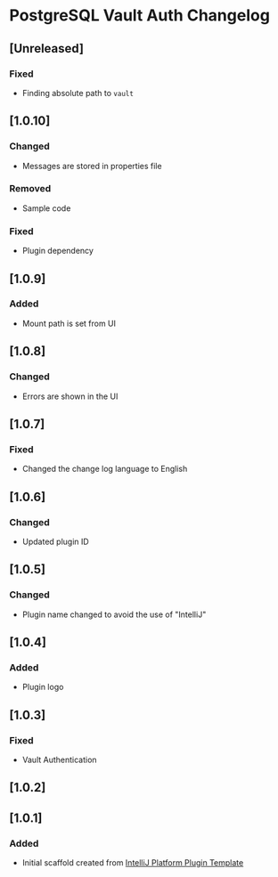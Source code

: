<!-- Keep a Changelog guide -> https://keepachangelog.com -->

# PostgreSQL Vault Auth Changelog

## [Unreleased]
### Fixed
- Finding absolute path to `vault`
## [1.0.10]
### Changed
- Messages are stored in properties file

### Removed
- Sample code

### Fixed
- Plugin dependency 

## [1.0.9]
### Added
- Mount path is set from UI

## [1.0.8]
### Changed
- Errors are shown in the UI

## [1.0.7]

### Fixed
- Changed the change log language to English

## [1.0.6]

### Changed
- Updated plugin ID

## [1.0.5]

### Changed
- Plugin name changed to avoid the use of "IntelliJ"

## [1.0.4]
### Added
- Plugin logo

## [1.0.3]
### Fixed
- Vault Authentication

## [1.0.2]

## [1.0.1]
### Added
- Initial scaffold created from [IntelliJ Platform Plugin Template](https://github.com/JetBrains/intellij-platform-plugin-template)
